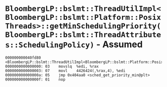 # `BloombergLP::bslmt::ThreadUtilImpl<BloombergLP::bslmt::Platform::PosixThreads>::getMinSchedulingPriority(BloombergLP::bslmt::ThreadAttributes::SchedulingPolicy)` - Assumed

```x86asm
000000000040fd80 <BloombergLP::bslmt::ThreadUtilImpl<BloombergLP::bslmt::Platform::PosixThreads>::getMinSchedulingPriority(BloombergLP::bslmt::ThreadAttributes::SchedulingPolicy)>:
0000000000000000: 03	movslq	%edi, %rax
0000000000000003: 07	movl	4426424(,%rax,4), %edi
000000000000000a: 05	jmp	0x404aa0 <sched_get_priority_min@plt>
000000000000000f: 01	nop	
```
